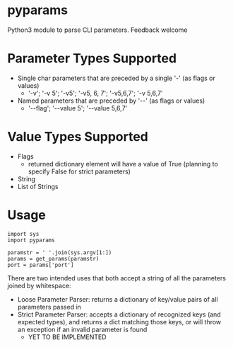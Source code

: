 pyparams
========

Python3 module to parse CLI parameters. Feedback welcome

Parameter Types Supported
=========================

- Single char parameters that are preceded by a single '-' (as flags or values)
  - '-v'; '-v 5'; '-v5'; '-v5, 6, 7';  '-v5,6,7'; '-v 5,6,7'
- Named parameters that are preceded by '--' (as flags or values)
  - '--flag'; '--value 5'; '--value 5,6,7'

Value Types Supported
=====================
- Flags
  - returned dictionary element will have a value of True (planning to specify False for strict parameters)
- String
- List of Strings

Usage
=====
```
import sys
import pyparams

paramstr = ' '.join(sys.argv[1:])
params = get_params(paramstr)
port = params['port']
```

There are two intended uses that both accept a string of all the parameters joined by whitespace:
- Loose Parameter Parser: returns a dictionary of key/value pairs of all parameters passed in
- Strict Parameter Parser: accepts a dictionary of recognized keys (and expected types), and returns a dict matching those keys, or will throw an exception if an invalid parameter is found
  - YET TO BE IMPLEMENTED

